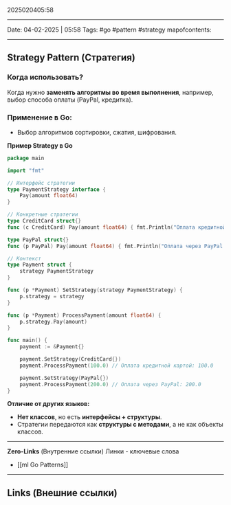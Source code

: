 2025020405:58
___
Date: 04-02-2025 | 05:58
Tags: #go #pattern #strategy
mapofcontents:
___
## Strategy Pattern (Стратегия)

### Когда использовать?

Когда нужно **заменять алгоритмы во время выполнения**, например, выбор способа оплаты (PayPal, кредитка).

### Применение в Go:

- Выбор алгоритмов сортировки, сжатия, шифрования.

**Пример Strategy в Go**
```go
package main

import "fmt"

// Интерфейс стратегии
type PaymentStrategy interface {
	Pay(amount float64)
}

// Конкретные стратегии
type CreditCard struct{}
func (c CreditCard) Pay(amount float64) { fmt.Println("Оплата кредитной картой:", amount) }

type PayPal struct{}
func (p PayPal) Pay(amount float64) { fmt.Println("Оплата через PayPal:", amount) }

// Контекст
type Payment struct {
	strategy PaymentStrategy
}

func (p *Payment) SetStrategy(strategy PaymentStrategy) {
	p.strategy = strategy
}

func (p *Payment) ProcessPayment(amount float64) {
	p.strategy.Pay(amount)
}

func main() {
	payment := &Payment{}

	payment.SetStrategy(CreditCard{})
	payment.ProcessPayment(100.0) // Оплата кредитной картой: 100.0

	payment.SetStrategy(PayPal{})
	payment.ProcessPayment(200.0) // Оплата через PayPal: 200.0
}
```

**Отличие от других языков:**
- **Нет классов**, но есть **интерфейсы + структуры**.
- Стратегии передаются как **структуры с методами**, а не как объекты классов.

-----
**Zero-Links**  (Внутренние ссылки) Линки - ключевые слова
- [[ml Go Patterns]]

------
**Links** (Внешние ссылки)
-
